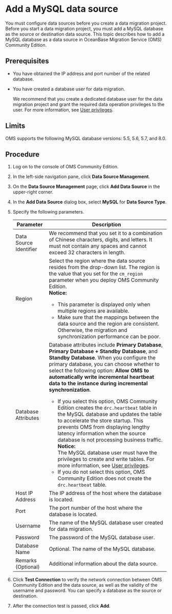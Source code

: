 # Add a MySQL data source

You must configure data sources before you create a data migration project. Before you start a data migration project, you must add a MySQL database as the source or destination data source. This topic describes how to add a MySQL database as a data source in OceanBase Migration Service (OMS) Community Edition.

## Prerequisites

* You have obtained the IP address and port number of the related database.

* You have created a database user for data migration.

   We recommend that you create a dedicated database user for the data migration project and grant the required data operation privileges to the user. For more information, see [User privileges](../../2.data-migration/2.user-permission-settings.md).

## Limits

OMS supports the following MySQL database versions: 5.5, 5.6, 5.7, and 8.0.

## Procedure

1. Log on to the console of OMS Community Edition.

2. In the left-side navigation pane, click **Data Source Management**.

3. On the **Data Source Management** page, click **Add Data Source** in the upper-right corner.

4. In the **Add Data Source** dialog box, select **MySQL** for **Data Source Type**.

5. Specify the following parameters.

   | **Parameter** | **Description** |
   |---------|--------------------------------------------------------------------------------------------------------------------------------------------------------------------------------------------------------------------------------------------------------------------------------------------------------------------------------|
   | Data Source Identifier | We recommend that you set it to a combination of Chinese characters, digits, and letters. It must not contain any spaces and cannot exceed 32 characters in length.  |
   | Region | Select the region where the data source resides from the drop-down list. The region is the value that you set for the `cm_region` parameter when you deploy OMS Community Edition.<br>  **Notice:**  <ul><li> This parameter is displayed only when multiple regions are available.    <li>Make sure that the mappings between the data source and the region are consistent. Otherwise, the migration and synchronization performance can be poor.     </ul> |
   | Database Attributes | Database attributes include **Primary Database**, **Primary Database + Standby Database**, and **Standby Database**. When you configure the primary database, you can choose whether to select the following option: **Allow OMS to automatically write incremental heartbeat data to the instance during incremental synchronization**.  <ul><li> If you select this option, OMS Community Edition creates the `drc.heartbeat` table in the MySQL database and updates the table to accelerate the store startup. This prevents OMS from displaying lengthy latency information when the source database is not processing business traffic.<br>  **Notice:** <br>The MySQL database user must have the privileges to create and write tables. For more information, see [User privileges](../../2.data-migration/2.user-permission-settings.md). <li>If you do not select this option, OMS Community Edition does not create the `drc.heartbeat` table.  |
   | Host IP Address | The IP address of the host where the database is located.  |
   | Port | The port number of the host where the database is located.  |
   | Username | The name of the MySQL database user created for data migration.  |
   | Password | The password of the MySQL database user.  |
   | Database Name | Optional. The name of the MySQL database.  |
   | Remarks (Optional) | Additional information about the data source.  |

6. Click **Test Connection** to verify the network connection between OMS Community Edition and the data source, as well as the validity of the username and password. You can specify a database as the source or destination.

7. After the connection test is passed, click **Add**.
